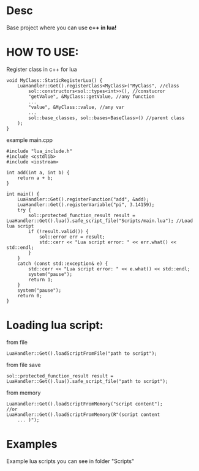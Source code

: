 # Desc
Base project where you can use **c++ in lua!**

# HOW TO USE:

Register class in c++ for lua
``` 
void MyClass::StaticRegisterLua() {
    LuaHandler::Get().registerClass<MyClass>("MyClass", //class
        sol::constructors<sol::types<int>>(), //constucror
        "getValue", &MyClass::getValue, //any function
        ...
        "value", &MyClass::value, //any var
        ...
        sol::base_classes, sol::bases<BaseClass>() //parent class
    );
}
```
example main.cpp
``` 
#include "lua_include.h"
#include <cstdlib>
#include <iostream>

int add(int a, int b) {
    return a + b;
}

int main() {
    LuaHandler::Get().registerFunction("add", &add);
    LuaHandler::Get().registerVariable("pi", 3.14159);
    try {
        sol::protected_function_result result = LuaHandler::Get().lua().safe_script_file("Scripts/main.lua"); //Load lua script
        if (!result.valid()) {
            sol::error err = result;
            std::cerr << "Lua script error: " << err.what() << std::endl;
        }
    }
    catch (const std::exception& e) {
        std::cerr << "Lua script error: " << e.what() << std::endl;
        system("pause");
        return 1;
    }
    system("pause");
    return 0;
}
```

# Loading lua script:
from file
``` 
LuaHandler::Get().loadScriptFromFile("path to script");
```

from file save
``` 
sol::protected_function_result result = LuaHandler::Get().lua().safe_script_file("path to script");
```

from memory
``` 
LuaHandler::Get().loadScriptFromMemory("script content"); 
//or 
LuaHandler::Get().loadScriptFromMemory(R"(script content
    ... )");
```

# Examples
Example lua scripts you can see in folder "Scripts"
